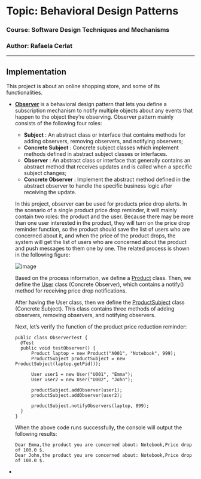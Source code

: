 # Topic: Behavioral Design Patterns

### Course: Software Design Techniques and Mechanisms
### Author: Rafaela Cerlat

----

## Implementation

This project is about an online shopping store, and some of its functionalities.

* [**Observer**](https://github.com/rafaelacerlat/TMPS-labs/tree/main/src/main/java/BehavioralPatterns/Observer) is a behavioral design pattern that lets you define a subscription mechanism to notify multiple objects about any events that happen to the object they’re observing.
  Observer pattern mainly consists of the following four roles:

  - **Subject** : An abstract class or interface that contains methods for adding observers, removing observers, and notifying observers;
  - **Concrete Subject** : Concrete subject classes which implement methods defined in abstract subject classes or interfaces.
  - **Observer** : An abstract class or interface that generally contains an abstract method that receives updates and is called when a specific subject changes;
  - **Concrete Observer** : Implement the abstract method defined in the abstract observer to handle the specific business logic after receiving the update.

  In this project, observer can be used for products price drop alerts. In the scenario of a single product price drop reminder, it will mainly contain two roles: the product and the user. Because there may be more than one user interested in the product, they will turn on the price drop reminder function, so the product should save the list of users who are concerned about it, and when the price of the product drops, the system will get the list of users who are concerned about the product and push messages to them one by one. The related process is shown in the following figure:
  
  ![image](https://user-images.githubusercontent.com/41265306/209966378-291d1692-dd28-4319-bb2a-019e34ed0bc5.png)

  Based on the process information, we define a [Product](https://github.com/rafaelacerlat/TMPS-labs/blob/main/src/main/java/BehavioralPatterns/Product.java) class.
  Then, we define the [User](https://github.com/rafaelacerlat/TMPS-labs/blob/main/src/main/java/BehavioralPatterns/User.java) class (Concrete Observer), which contains a notify() method for receiving price drop notifications.
  
  After having the User class, then we define the [ProductSubject](https://github.com/rafaelacerlat/TMPS-labs/blob/main/src/main/java/BehavioralPatterns/Observer/ProductSubject.java) class (Concrete Subject). This class contains three methods of adding observers, removing observers, and notifying observers.
  
  Next, let’s verify the function of the product price reduction reminder:
  ```
  public class ObserverTest {
    @Test
    public void testObserver() {
        Product laptop = new Product("A001", "Notebook", 999);
        ProductSubject productSubject = new ProductSubject(laptop.getPid());

        User user1 = new User("U001", "Emma");
        User user2 = new User("U002", "John");

        productSubject.addObserver(user1);
        productSubject.addObserver(user2);

        productSubject.notifyObservers(laptop, 899);
    }
  }
  ```
  When the above code runs successfully, the console will output the following results:
  ```
  Dear Emma,the product you are concerned about: Notebook,Price drop of 100.0 $.
  Dear John,the product you are concerned about: Notebook,Price drop of 100.0 $.
  ```


* 

